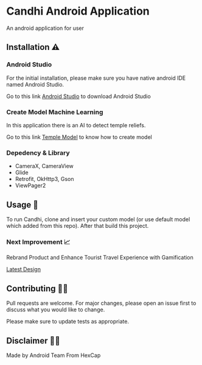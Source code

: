 # Candhi Android Application

An android application for user

## Installation ⚠️

### Android Studio

For the initial installation, please make sure you have native android IDE named Android Studio.

Go to this link [Android Studio](https://developer.android.com/studio) to download Android Studio


### Create Model Machine Learning

In this application there is an AI to detect temple reliefs.

Go to this link [Temple Model](https://developer.android.com/studio) to know how to create model 

### Depedency & Library
* CameraX, CameraView
* Glide
* Retrofit, OkHttp3, Gson
* ViewPager2

## Usage 🧨

To run Candhi, clone and insert your custom model (or use default model which added from this repo). After that build this project.

### Next Improvement 📈

Rebrand Product and Enhance Tourist Travel Experience with Gamification

[Latest Design](https://xd.adobe.com/view/d093786a-5eb0-438a-8d43-b0b153a5a356-85c0/?fullscreen)

## Contributing 👼🏿
Pull requests are welcome. For major changes, please open an issue first to discuss what you would like to change.

Please make sure to update tests as appropriate.

## Disclaimer 🧟‍♀️
Made by Android Team From HexCap
